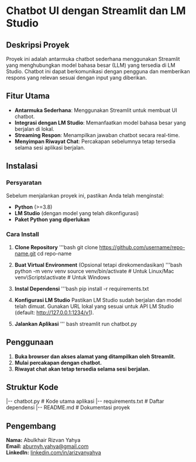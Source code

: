 # Chatbot UI dengan Streamlit dan LM Studio

## Deskripsi Proyek

Proyek ini adalah antarmuka chatbot sederhana menggunakan Streamlit yang menghubungkan model bahasa besar (LLM) yang tersedia di LM Studio. Chatbot ini dapat berkomunikasi dengan pengguna dan memberikan respons yang relevan sesuai dengan input yang diberikan.

## Fitur Utama

- **Antarmuka Sederhana**: Menggunakan Streamlit untuk membuat UI chatbot.
- **Integrasi dengan LM Studio**: Memanfaatkan model bahasa besar yang berjalan di lokal.
- **Streaming Respon**: Menampilkan jawaban chatbot secara real-time.
- **Menyimpan Riwayat Chat**: Percakapan sebelumnya tetap tersedia selama sesi aplikasi berjalan.

## Instalasi

### Persyaratan

Sebelum menjalankan proyek ini, pastikan Anda telah menginstal:

- **Python** (>=3.8)
- **LM Studio** (dengan model yang telah dikonfigurasi)
- **Paket Python yang diperlukan**

### Cara Install

1. **Clone Repository**
  '''bash
  git clone https://github.com/username/repo-name.git
  cd repo-name

2. **Buat Virtual Environment** (Opsional tetapi direkomendasikan)
  '''bash
  python -m venv venv
  source venv/bin/activate  # Untuk Linux/Mac
  venv\Scripts\activate  # Untuk Windows

3. **Instal Dependensi**
  '''bash
  pip install -r requirements.txt

4. **Konfigurasi LM Studio**
  Pastikan LM Studio sudah berjalan dan model telah dimuat.
  Gunakan URL lokal yang sesuai untuk API LM Studio (default: http://127.0.0.1:1234/v1).

5. **Jalankan Aplikasi**
''' bash
streamlit run chatbot.py

## Penggunaan

1. **Buka browser dan akses alamat yang ditampilkan oleh Streamlit.**
2. **Mulai percakapan dengan chatbot.**
3. **Riwayat chat akan tetap tersedia selama sesi berjalan.**

## Struktur Kode

|-- chatbot.py  # Kode utama aplikasi
|-- requirements.txt  # Daftar dependensi
|-- README.md  # Dokumentasi proyek

## Pengembang

**Nama:** Abulkhair Rizvan Yahya  
**Email:** [aburnyh.yahya@gmail.com](mailto:aburnyh.yahya@google.com)  
**LinkedIn:** [linkedin.com/in/arizvanyahya](https://linkedin.com/in/arizvanyahya)

